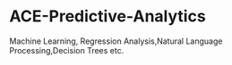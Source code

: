 # ACE-Predictive-Analytics
Machine Learning, Regression Analysis,Natural Language Processing,Decision Trees etc.
